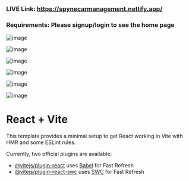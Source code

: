 ### LIVE Link: https://spynecarmanagement.netlify.app/
### Requirements: Please signup/login to see the home page

![image](https://github.com/user-attachments/assets/ecfc9867-bbb2-49b3-939d-72de55f461e8)

![image](https://github.com/user-attachments/assets/9a8cad59-cbab-41bb-b976-70cf340e6f21)

![image](https://github.com/user-attachments/assets/1637bfaf-f1f3-4b15-8d51-ed335a2a7b96)

![image](https://github.com/user-attachments/assets/4fc1a8ec-ed7f-4cbd-84fe-ba2a26b8be44)

![image](https://github.com/user-attachments/assets/cadc135e-4382-4fb5-bb22-8bec5e1f9e5e)

![image](https://github.com/user-attachments/assets/c052505d-98c0-4871-9e85-58f335c30559)





# React + Vite

This template provides a minimal setup to get React working in Vite with HMR and some ESLint rules.

Currently, two official plugins are available:

- [@vitejs/plugin-react](https://github.com/vitejs/vite-plugin-react/blob/main/packages/plugin-react/README.md) uses [Babel](https://babeljs.io/) for Fast Refresh
- [@vitejs/plugin-react-swc](https://github.com/vitejs/vite-plugin-react-swc) uses [SWC](https://swc.rs/) for Fast Refresh

